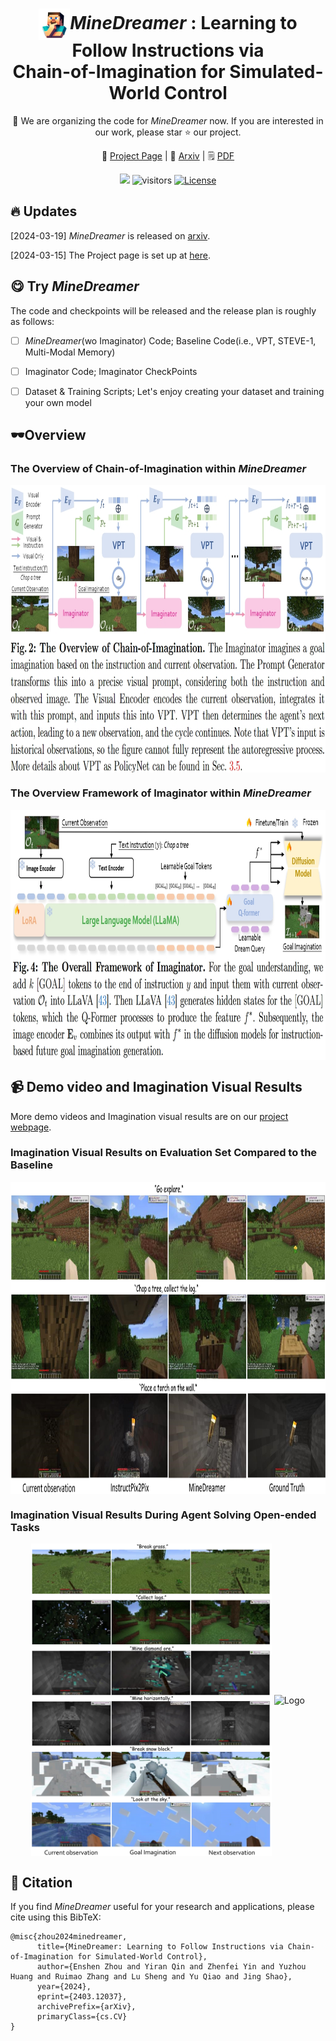 

<div align="center">
<h1><img src="img/logo.png" alt="Logo" style="height:50px;vertical-align:middle"><i>MineDreamer</i> : Learning to Follow Instructions via </center> <br> <center>Chain-of-Imagination for Simulated-World Control </h1>

📢 We are organizing the code for *MineDreamer* now. If you are interested in our work, please star ⭐ our project.

🚧 [Project Page](https://sites.google.com/view/minedreamer/main) |  📖 [Arxiv](https://arxiv.org/abs/2403.12037) | 🗒️ [PDF](https://arxiv.org/pdf/2403.12037.pdf) 


[<img src="https://img.shields.io/badge/Framework-PyTorch-red.svg"/>](https://pytorch.org/)
![visitors](https://visitor-badge.laobi.icu/badge?page_id=zhoues.MineDreamer&left_color=green&right_color=red)
[![License](https://img.shields.io/badge/License-Apache-green.svg "License")](https://www.apache.org/licenses/LICENSE-2.0)
</div>




## 🔥 Updates
[2024-03-19] *MineDreamer* is released on [arxiv](https://arxiv.org/abs/2403.12037).

[2024-03-15] The Project page is set up at [here](https://sites.google.com/view/minedreamer/main).



## 😋 Try *MineDreamer*
The code and checkpoints will be released  and the release plan is roughly as follows:

- [ ] *MineDreamer*(wo Imaginator) Code;  Baseline Code(i.e., VPT, STEVE-1, Multi-Modal Memory)
- [ ] Imaginator Code; Imaginator CheckPoints
- [ ] Dataset & Training Scripts; Let's enjoy creating your dataset and training your own model




## 🕶️Overview

### The Overview of Chain-of-Imagination within *MineDreamer*
<div align="center"> 
    <img src="img/pipeline_2.png" alt="Logo" style="height:460px;vertical-align:middle">
</div>


### The Overview Framework of Imaginator within *MineDreamer*
<div align="center"> 
    <img src="img/imaginator_2.jpg" alt="Logo" style="height:400px;vertical-align:middle">
</div>




## 📹 Demo video and Imagination Visual Results
More demo videos and Imagination visual results are on our [project webpage](https://sites.google.com/view/minedreamer).

### Imagination Visual Results on Evaluation Set Compared to the Baseline
<div align="center"> 
    <img src="img/evaluation.jpg" alt="Logo" style="height:500px;vertical-align:middle">
</div>

### Imagination Visual Results During Agent Solving Open-ended Tasks
<div align="center"> 
    <img src="img/inference_1.jpg" alt="Logo" style="height:500px;vertical-align:middle">
    <img src="img/inference_2.jpg" alt="Logo" style="height:500px;vertical-align:middle">
</div>





## 📑 Citation

If you find *MineDreamer* useful for your research and applications, please cite using this BibTeX:
```
@misc{zhou2024minedreamer,
      title={MineDreamer: Learning to Follow Instructions via Chain-of-Imagination for Simulated-World Control}, 
      author={Enshen Zhou and Yiran Qin and Zhenfei Yin and Yuzhou Huang and Ruimao Zhang and Lu Sheng and Yu Qiao and Jing Shao},
      year={2024},
      eprint={2403.12037},
      archivePrefix={arXiv},
      primaryClass={cs.CV}
}
```

